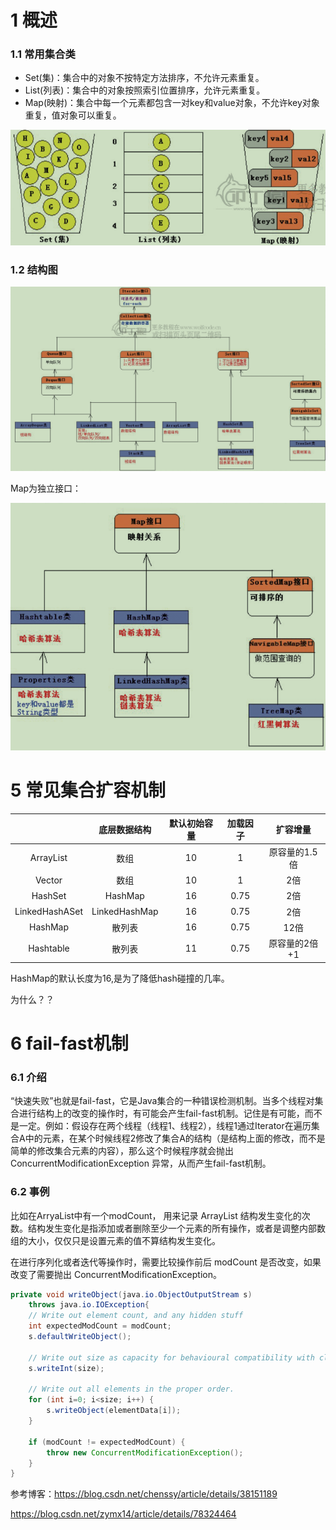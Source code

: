 # 1 概述 

### 1.1 常用集合类

- Set(集)：集合中的对象不按特定方法排序，不允许元素重复。
- List(列表)：集合中的对象按照索引位置排序，允许元素重复。
- Map(映射)：集合中每一个元素都包含一对key和value对象，不允许key对象重复，值对象可以重复。

![](../assets/1.3.png)





### 1.2 结构图

![](../assets/1.1.png)



Map为独立接口：

![](../assets/1.2.png)







# 5 常见集合扩容机制

|                | 底层数据结构  | 默认初始容量 | 加载因子 |   扩容增量    |
| :------------: | :-----------: | :----------: | :------: | :-----------: |
|   ArrayList    |     数组      |      10      |    1     | 原容量的1.5倍 |
|     Vector     |     数组      |      10      |    1     |      2倍      |
|    HashSet     |    HashMap    |      16      |   0.75   |      2倍      |
| LinkedHashASet | LinkedHashMap |      16      |   0.75   |      2倍      |
|    HashMap     |    散列表     |      16      |   0.75   |     12倍      |
|   Hashtable    |    散列表     |      11      |   0.75   | 原容量的2倍+1 |



HashMap的默认长度为16,是为了降低hash碰撞的几率。 

为什么？？



# 6 fail-fast机制

### 6.1 介绍

“快速失败”也就是fail-fast，它是Java集合的一种错误检测机制。当多个线程对集合进行结构上的改变的操作时，有可能会产生fail-fast机制。记住是有可能，而不是一定。例如：假设存在两个线程（线程1、线程2），线程1通过Iterator在遍历集合A中的元素，在某个时候线程2修改了集合A的结构（是结构上面的修改，而不是简单的修改集合元素的内容），那么这个时候程序就会抛出 ConcurrentModificationException 异常，从而产生fail-fast机制。



### 6.2 事例

比如在ArryaList中有一个modCount， 用来记录 ArrayList 结构发生变化的次数。结构发生变化是指添加或者删除至少一个元素的所有操作，或者是调整内部数组的大小，仅仅只是设置元素的值不算结构发生变化。

在进行序列化或者迭代等操作时，需要比较操作前后 modCount 是否改变，如果改变了需要抛出 ConcurrentModificationException。

```java
private void writeObject(java.io.ObjectOutputStream s)
    throws java.io.IOException{
    // Write out element count, and any hidden stuff
    int expectedModCount = modCount;
    s.defaultWriteObject();

    // Write out size as capacity for behavioural compatibility with clone()
    s.writeInt(size);

    // Write out all elements in the proper order.
    for (int i=0; i<size; i++) {
        s.writeObject(elementData[i]);
    }

    if (modCount != expectedModCount) {
        throw new ConcurrentModificationException();
    }
}
```



 参考博客：https://blog.csdn.net/chenssy/article/details/38151189

https://blog.csdn.net/zymx14/article/details/78324464